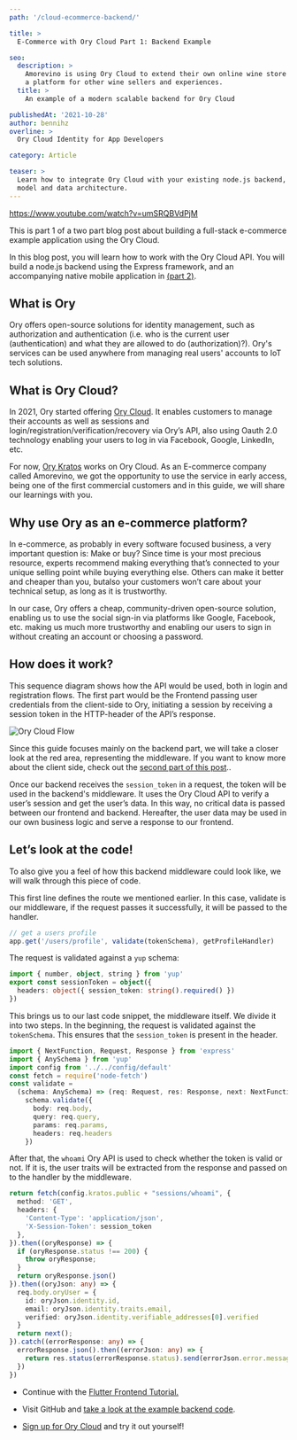 ```yaml
---
path: '/cloud-ecommerce-backend/'

title: >
  E-Commerce with Ory Cloud Part 1: Backend Example

seo:
  description: >
    Amorevino is using Ory Cloud to extend their own online wine store building
    a platform for other wine sellers and experiences.
  title: >
    An example of a modern scalable backend for Ory Cloud

publishedAt: '2021-10-28'
author: bennihz
overline: >
  Ory Cloud Identity for App Developers

category: Article

teaser: >
  Learn how to integrate Ory Cloud with your existing node.js backend, business
  model and data architecture.
---
```


https://www.youtube.com/watch?v=umSRQBVdPjM

This is part 1 of a two part blog post about building a full-stack e-commerce
example application using the Ory Cloud.

In this blog post, you will learn how to work with the Ory Cloud API. You will
build a node.js backend using the Express framework, and an accompanying native
mobile application in [(part 2)](/cloud-ecommerce-frontend/).

## What is Ory

Ory offers open-source solutions for identity management, such as authorization
and authentication (i.e. who is the current user (authentication) and what they
are allowed to do (authorization)?). Ory's services can be used anywhere from
managing real users' accounts to IoT tech solutions.

## What is Ory Cloud?

In 2021, Ory started offering [Ory Cloud](https://console.ory.sh/). It enables
customers to manage their accounts as well as sessions and
login/registration/verification/recovery via Ory’s API, also using Oauth 2.0
technology enabling your users to log in via Facebook, Google, LinkedIn, etc.

For now, [Ory Kratos](https://github.com/ory/kratos) works on Ory Cloud. As an
E-commerce company called Amorevino, we got the opportunity to use the service
in early access, being one of the first commercial customers and in this guide,
we will share our learnings with you.

## Why use Ory as an e-commerce platform?

In e-commerce, as probably in every software focused business, a very important
question is: Make or buy? Since time is your most precious resource, experts
recommend making everything that’s connected to your unique selling point while
buying everything else. Others can make it better and cheaper than you, butalso
your customers won’t care about your technical setup, as long as it is
trustworthy.

In our case, Ory offers a cheap, community-driven open-source solution, enabling
us to use the social sign-in via platforms like Google, Facebook, etc. making us
much more trustworthy and enabling our users to sign in without creating an
account or choosing a password.

## How does it work?

This sequence diagram shows how the API would be used, both in login and
registration flows. The first part would be the Frontend passing user
credentials from the client-side to Ory, initiating a session by receiving a
session token in the HTTP-header of the API’s response.

![Ory Cloud Flow](../../images/articles/amorevino-example/cloud_apis.png)

Since this guide focuses mainly on the backend part, we will take a closer look
at the red area, representing the middleware. If you want to know more about the
client side, check out the
[second part of this post](/cloud-ecommerce-frontend/)..

Once our backend receives the `session_token` in a request, the token will be
used in the backend's middleware. It uses the Ory Cloud API to verify a user’s
session and get the user’s data. In this way, no critical data is passed between
our frontend and backend. Hereafter, the user data may be used in our own
business logic and serve a response to our frontend.

## Let’s look at the code!

To also give you a feel of how this backend middleware could look like, we will
walk through this piece of code.

This first line defines the route we mentioned earlier. In this case, validate
is our middleware, if the request passes it successfully, it will be passed to
the handler.

```ts
// get a users profile
app.get('/users/profile', validate(tokenSchema), getProfileHandler)
```

The request is validated against a `yup` schema:

```ts
import { number, object, string } from 'yup'
export const sessionToken = object({
  headers: object({ session_token: string().required() })
})
```

This brings us to our last code snippet, the middleware itself. We divide it
into two steps. In the beginning, the request is validated against the
`tokenSchema`. This ensures that the `session_token` is present in the header.

```ts
import { NextFunction, Request, Response } from 'express'
import { AnySchema } from 'yup'
import config from '../../config/default'
const fetch = require('node-fetch')
const validate =
  (schema: AnySchema) => (req: Request, res: Response, next: NextFunction) =>
    schema.validate({
      body: req.body,
      query: req.query,
      params: req.params,
      headers: req.headers
    })
```

After that, the `whoami` Ory API is used to check whether the token is valid or
not. If it is, the user traits will be extracted from the response and passed on
to the handler by the middleware.

```ts
return fetch(config.kratos.public + "sessions/whoami", {
  method: 'GET',
  headers: {
    'Content-Type': 'application/json',
    'X-Session-Token': session_token
  },
}).then((oryResponse) => {
  if (oryResponse.status !== 200) {
    throw oryResponse;
  }
  return oryResponse.json()
}).then((oryJson: any) => {
  req.body.oryUser = {
    id: oryJson.identity.id,
    email: oryJson.identity.traits.email,
    verified: oryJson.identity.verifiable_addresses[0].verified
  }
  return next();
}).catch((errorResponse: any) => {
  errorResponse.json().then((errorJson: any) => {
    return res.status(errorResponse.status).send(errorJson.error.message);
  })
})
```

- Continue with the [Flutter Frontend Tutorial.](/cloud-ecommerce-frontend/)

- Visit GitHub and
  [take a look at the example backend code](https://github.com/amorevino/ory-showcase-apps).

- [Sign up for Ory Cloud](https://console.ory.sh/) and try it out yourself!
